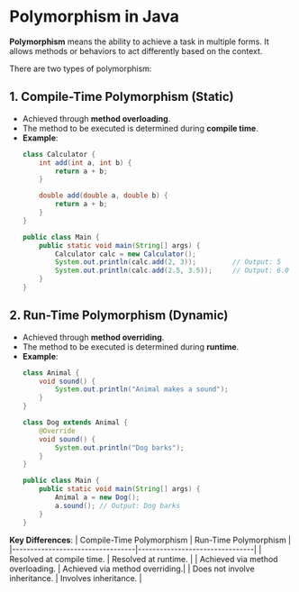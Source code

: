 
# Polymorphism in Java

**Polymorphism** means the ability to achieve a task in multiple forms. It allows methods or behaviors to act differently based on the context.

There are two types of polymorphism:

## 1. Compile-Time Polymorphism (Static)
- Achieved through **method overloading**.
- The method to be executed is determined during **compile time**.
- **Example**:
  ```java
  class Calculator {
      int add(int a, int b) {
          return a + b;
      }

      double add(double a, double b) {
          return a + b;
      }
  }

  public class Main {
      public static void main(String[] args) {
          Calculator calc = new Calculator();
          System.out.println(calc.add(2, 3));         // Output: 5
          System.out.println(calc.add(2.5, 3.5));     // Output: 6.0
      }
  }
  ```

## 2. Run-Time Polymorphism (Dynamic)
- Achieved through **method overriding**.
- The method to be executed is determined during **runtime**.
- **Example**:
  ```java
  class Animal {
      void sound() {
          System.out.println("Animal makes a sound");
      }
  }

  class Dog extends Animal {
      @Override
      void sound() {
          System.out.println("Dog barks");
      }
  }

  public class Main {
      public static void main(String[] args) {
          Animal a = new Dog();
          a.sound(); // Output: Dog barks
      }
  }
  ```

**Key Differences**:
| Compile-Time Polymorphism       | Run-Time Polymorphism          |
|----------------------------------|--------------------------------|
| Resolved at compile time.        | Resolved at runtime.           |
| Achieved via method overloading. | Achieved via method overriding.|
| Does not involve inheritance.    | Involves inheritance.          |
```
